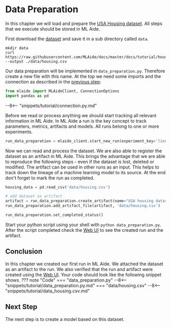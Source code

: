 # Data Preparation

In this chapter we will load and prepare the 
[USA Housing dataset](https://www.kaggle.com/vedavyasv/usa-housing). All steps that we execute
should be stored in ML Aide.

First download the [dataset](https://raw.githubusercontent.com/MLAide/docs/master/docs/tutorial/housing.csv)
and save it in a sub directory called `data`.
```
mkdir data
curl https://raw.githubusercontent.com/MLAide/docs/master/docs/tutorial/housing.csv --output ./data/housing.csv
```

Our data preparation will be implemented in `data_preparation.py`. Therefore create a new file with this name.
At the top we need some imports and the connection as described in the [previous step](create-connection.md):
```python
from mlaide import MLAideClient, ConnectionOptions
import pandas as pd
```
--8<-- "snippets/tutorial/connection.py.md"

Before we read or process anything we should start tracking all relevant information in ML Aide. In ML Aide a run
is the key concept to track parameters, metrics, artifacts and models. All runs belong to one or more experiments.

```python
run_data_preparation = mlaide_client.start_new_run(experiment_key='linear-regression', run_name='data preparation')
```

Now we can read and process the dataset. We are also able to register the dataset as an artifact in ML Aide.
This brings the advantage that we are able to reproduce the following steps - even if the dataset is lost, deleted or modified.
The artifact can be used in other runs as an input. This helps to track down the lineage of a machine learning model to its
source. At the end don't forget to mark the run as completed.

```python
housing_data = pd.read_csv('data/housing.csv')

# add dataset as artifact
artifact = run_data_preparation.create_artifact(name="USA housing dataset", artifact_type="dataset", metadata={})
run_data_preparation.add_artifact_file(artifact, 'data/housing.csv')

run_data_preparation.set_completed_status()
```

Start your python script using your shell with `python data_preparation.py`. After the script completed check the 
[Web UI](http://localhost:8880/projects/usa-housing/runs) to see the created run and the artifact.


## Conclusion
In this chapter we created our first run in ML Aide. We attached the dataset as an artifact to the run. We also
verified that the run and artifact were created using the [Web UI](http://localhost:8880/projects/usa-housing/runs).
Your code should look like the following snippet shows.
??? note "Code"
    === "data_preparation.py"
        --8<-- "snippets/tutorial/data_preparation.py.md"
    === "data/housing.csv"
        --8<-- "snippets/tutorial/data_housing.csv.md"

## Next Step
The next step is to create a model based on this dataset.
